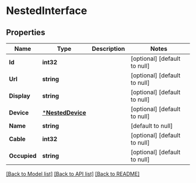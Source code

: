 # NestedInterface

## Properties
Name | Type | Description | Notes
------------ | ------------- | ------------- | -------------
**Id** | **int32** |  | [optional] [default to null]
**Url** | **string** |  | [optional] [default to null]
**Display** | **string** |  | [optional] [default to null]
**Device** | [***NestedDevice**](NestedDevice.md) |  | [optional] [default to null]
**Name** | **string** |  | [default to null]
**Cable** | **int32** |  | [optional] [default to null]
**Occupied** | **string** |  | [optional] [default to null]

[[Back to Model list]](../README.md#documentation-for-models) [[Back to API list]](../README.md#documentation-for-api-endpoints) [[Back to README]](../README.md)


